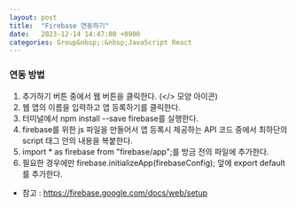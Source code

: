 ```yaml
---
layout: post
title:  "Firebase 연동하기"
date:   2023-12-14 14:47:00 +0900
categories: Group&nbsp;:&nbsp;JavaScript React
---
```


### 연동 방법

1. 추가하기 버튼 중에서 웹 버튼을 클릭한다. (&lt;/> 모양 아이콘)
2. 웹 앱의 이름을 입력하고 앱 등록하기를 클릭한다.
3. 터미널에서 npm install --save firebase를 실행한다.
4. firebase를 위한 js 파일을 만들어서 앱 등록시 제공하는 API 코드 중에서 최하단의 script 태그 안의 내용을 복붙한다.
5. import * as firebase from "firebase/app";를 방금 전의 파일에 추가한다.
6. 필요한 경우에만 firebase.initializeApp(firebaseConfig); 앞에 export default를 추가한다.

- 참고 : https://firebase.google.com/docs/web/setup